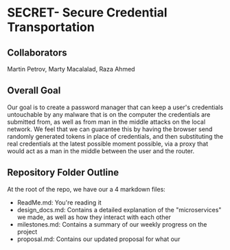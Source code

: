 # SECRET- Secure Credential Transportation

## Collaborators
Martin Petrov, Marty Macalalad, Raza Ahmed

## Overall Goal
Our goal is to create a password manager that can keep a user's credentials untouchable by any malware that is on the computer the credentials are submitted from, as well as from man in the middle attacks on the local network. We feel that we can guarantee this by having the browser send randomly generated tokens in place of credentials, and then substituting the real credentials at the latest possible moment possible, via a proxy that would act as a man in the middle between the user and the router. 

## Repository Folder Outline 
At the root of the repo, we have our a 4 markdown files: 
  - ReadMe.md: You're reading it
  - design_docs.md: Contains a detailed explanation of the "microservices" we made, as well as how they interact with each other
  - milestones.md: Contains a summary of our weekly progress on the project
  - proposal.md: Contains our updated proposal for what our
